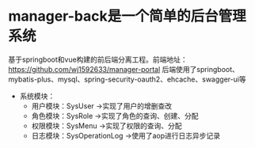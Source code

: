 # manager-back是一个简单的后台管理系统
基于springboot和vue构建的前后端分离工程。前端地址：https://github.com/wj1592633/manager-portal
后端使用了springboot、mybatis-plus、mysql、spring-security-oauth2、ehcache、swagger-ui等
* 系统模块：
  - 用户模块：SysUser ->实现了用户的增删查改
  - 角色模块：SysRole ->实现了角色的查询、创建、分配
  - 权限模块：SysMenu ->实现了权限的查询、分配
  - 日志模块：SysOperationLog ->使用了aop进行日志异步记录

